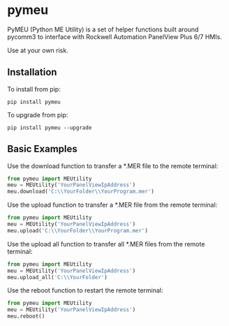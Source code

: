 # pymeu

PyMEU (Python ME Utility) is a set of helper functions built around pycomm3 to interface with Rockwell Automation PanelView Plus 6/7 HMIs.<br>

Use at your own risk.<br>

## Installation

To install from pip:
```console
pip install pymeu
```

To upgrade from pip:
```console
pip install pymeu --upgrade
```

## Basic Examples

Use the download function to transfer a *.MER file to the remote terminal:

```python
from pymeu import MEUtility
meu = MEUtility('YourPanelViewIpAddress')
meu.download('C:\\YourFolder\\YourProgram.mer')
```

Use the upload function to transfer a *.MER file from the remote terminal:

```python
from pymeu import MEUtility
meu = MEUtility('YourPanelViewIpAddress')
meu.upload('C:\\YourFolder\\YourProgram.mer')
```

Use the upload all function to transfer all *.MER files from the remote terminal:

```python
from pymeu import MEUtility
meu = MEUtility('YourPanelViewIpAddress')
meu.upload_all('C:\\YourFolder')
```

Use the reboot function to restart the remote terminal:

```python
from pymeu import MEUtility
meu = MEUtility('YourPanelViewIpAddress')
meu.reboot()
```